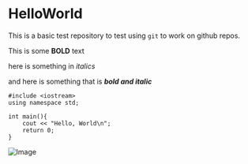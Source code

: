 # HelloWorld

This is a basic test repository to test using `git` to work on github repos.

This is some **BOLD** text

here is something in *italics*

and here is something that is ***bold and italic***

```
#include <iostream>
using namespace std;

int main(){
    cout << "Hello, World\n";
    return 0;
}
```

![Image](https://code.visualstudio.com/assets/images/code-stable.png)
